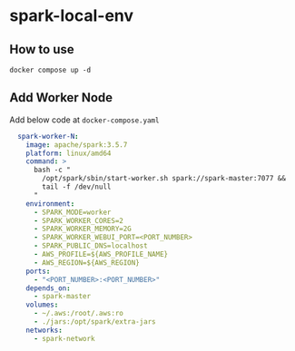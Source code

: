 # spark-local-env
## How to use
`docker compose up -d`
## Add Worker Node
Add below code at `docker-compose.yaml`
```YAML
  spark-worker-N:
    image: apache/spark:3.5.7
    platform: linux/amd64
    command: >
      bash -c "
        /opt/spark/sbin/start-worker.sh spark://spark-master:7077 &&
        tail -f /dev/null
      "
    environment:
      - SPARK_MODE=worker
      - SPARK_WORKER_CORES=2
      - SPARK_WORKER_MEMORY=2G
      - SPARK_WORKER_WEBUI_PORT=<PORT_NUMBER>
      - SPARK_PUBLIC_DNS=localhost
      - AWS_PROFILE=${AWS_PROFILE_NAME}
      - AWS_REGION=${AWS_REGION}
    ports:
      - "<PORT_NUMBER>:<PORT_NUMBER>"
    depends_on:
      - spark-master
    volumes:
      - ~/.aws:/root/.aws:ro
      - ./jars:/opt/spark/extra-jars
    networks:
      - spark-network
```